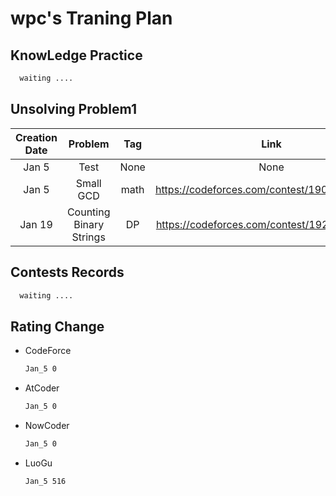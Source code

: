 # wpc's Traning Plan

## KnowLedge Practice

```latex
  waiting ....
```

## Unsolving Problem1

| Creation Date |         Problem         | Tag  |                     Link                      | Difficulty | Solved Date  |
| :-----------: | :---------------------: | :--: | :-------------------------------------------: | :--------: | :----------: |
|     Jan 5     |          Test           | None |                     None                      |    None    |  *Accepted*  |
|     Jan 5     |        Small GCD        | math | https://codeforces.com/contest/1900/problem/D |  CF_2000   | *Unaccepted* |
|    Jan 19     | Counting Binary Strings |  DP  | https://codeforces.com/contest/1920/problem/E |  CF_2100   | *Unaccepted* |

## Contests Records

```latex
  waiting ....
```

## Rating Change

- CodeForce
  
  ```latex
  Jan_5 0
  ```

- AtCoder
  
  ```latex
  Jan_5 0
  ```

- NowCoder
  
  ```latex
  Jan_5 0
  ```

- LuoGu
  
  ```latex
  Jan_5 516
  ```
